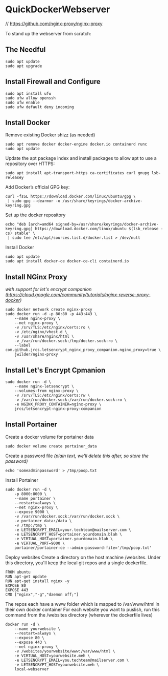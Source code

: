 # QuickDockerWebserver

// https://github.com/nginx-proxy/nginx-proxy

To stand up the webserver from scratch:

## The Needful
```
sudo apt update
sudo apt upgrade
```
## Install Firewall and Configure
```
sudo apt install ufw
sudo ufw allow openssh
sudo ufw enable
sudo ufw default deny incoming
```
## Install Docker
Remove existing Docker shizz (as needed)
```
sudo apt remove docker docker-engine docker.io containerd runc
sudo apt update
```
Update the apt package index and install packages to allow apt to use a repository over HTTPS:
```
sudo apt install apt-transport-https ca-certificates curl gnupg lsb-releasey
```
Add Docker’s official GPG key:
```
curl -fsSL https://download.docker.com/linux/ubuntu/gpg \
 | sudo gpg --dearmor -o /usr/share/keyrings/docker-archive-keyring.gpg
```
Set up the docker repository
```
echo "deb [arch=amd64 signed-by=/usr/share/keyrings/docker-archive-keyring.gpg] https://download.docker.com/linux/ubuntu $(lsb_release -cs) stable" \
 | sudo tee /etc/apt/sources.list.d/docker.list > /dev/null
```
Install Docker
```
sudo apt update
sudo apt install docker-ce docker-ce-cli containerd.io
```
## Install NGinx Proxy
*with support for let's encrypt companion*
*(https://cloud.google.com/community/tutorials/nginx-reverse-proxy-docker)*
```
sudo docker network create nginx-proxy
sudo docker run -d -p 80:80 -p 443:443 \
    --name nginx-proxy \
    --net nginx-proxy \
    -v /srv/TLS:/etc/nginx/certs:ro \
    -v /etc/nginx/vhost.d \
    -v /usr/share/nginx/html \
    -v /var/run/docker.sock:/tmp/docker.sock:ro \
    --label com.github.jrcs.letsencrypt_nginx_proxy_companion.nginx_proxy=true \
    jwilder/nginx-proxy
```
## Install Let's Encrypt Cpmanion
```
sudo docker run -d \
    --name nginx-letsencrypt \
    --volumes-from nginx-proxy \
    -v /srv/TLS:/etc/nginx/certs:rw \
    -v /var/run/docker.sock:/var/run/docker.sock:ro \
    -e NGINX_PROXY_CONTAINER=nginx-proxy \
    jrcs/letsencrypt-nginx-proxy-companion
```
## Install Portainer
Create a docker volume for portainer data
```
sudo docker volume create portainer_data
```
Create a password file *(plain text, we'll delete this after, so store the password)*
```
echo 'someadminpassword' > /tmp/poop.txt
```
Install Portainer
```
sudo docker run -d \
    -p 8000:8000 \
    --name portainer \
    --restart=always \
    --net nginx-proxy \
    --expose 9000 \
    -v /var/run/docker.sock:/var/run/docker.sock \
    -v portainer_data:/data \
    -v /tmp:/tmp \
    -e LETSENCRYPT_EMAIL=your.techteam@mailserver.com \
    -e LETSENCRYPT_HOST=portainer.yourdomain.blah \
    -e VIRTUAL_HOST=portainer.yourdomain.blah \
    -e VIRTUAL_PORT=9000 \
    portainer/portainer-ce --admin-password-file='/tmp/poop.txt'
```
Deploy websites
Create a directory on the host machine /websites.
Under this directory, you'll keep the local git repos and a single dockerfile.
```
FROM ubuntu
RUN apt-get update
RUN apt-get install nginx -y
EXPOSE 80
EXPOSE 443
CMD ["nginx","-g","daemon off;"]
```
The repos each have a www folder which is mapped to /var/www/html in their own docker container
For each website you want to puslish, run this command from the /websites directory (wherever the dockerfile lives)
```
docker run -d \
    --name yourwebsite \
    --restart=always \
    --expose 80 \
    --expose 443 \
    --net nginx-proxy \
    -v /websites/yourwebsite/www:/var/www/html \
    -e VIRTUAL_HOST=yourwebsite.meh \
    -e LETSENCRYPT_EMAIL=you.techteam@mailserver.com \
    -e LETSENCRYPT_HOST=yourwebsite.meh \
    local-webserver
```

